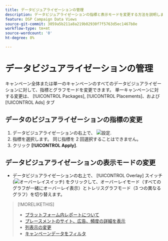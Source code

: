 ```yaml
---
title: データビジュアライゼーションの管理
description: データビジュアライゼーションの指標と表示モードを変更する方法を説明します。
feature: DSP Campaign Data Views
source-git-commit: 3059a5b211a8a219b02930f7f5763d5ec1467b8e
workflow-type: tm+mt
source-wordcount: '0'
ht-degree: 0%

---
```


# データビジュアライゼーションの管理

キャンペーン全体または単一のキャンペーンのすべてのデータビジュアライゼーションに対して、指標とグラフモードを変更できます。 単一キャンペーンに対する変更は、 [!UICONTROL Packages], [!UICONTROL Placements]、および [!UICONTROL Ads] タブ

## データのビジュアライゼーションの指標の変更

1. データビジュアライゼーションの右上で、 ![設定](/help/dsp/assets/settings-chart.png).
1. 指標を選択します。
同じ指標を 2 回選択することはできません。
1. クリック **[!UICONTROL Apply]**.

## データビジュアライゼーションの表示モードの変更

* データビジュアライゼーションの右上で、 [!UICONTROL Overlay] スイッチ (![オーバーレイスイッチ](/help/dsp/assets/overlay.png)) をクリックして、オーバーレイモード（すべてのグラフが一緒にオーバーレイ表示）とトレリスグラフモード（3 つの異なるグラフ）を切り替えます。

>[!MORELIKETHIS]
>
>* [プラットフォーム内レポートについて](campaign-reports-about.md)
>* [プレースメントのサイト、広告、頻度の詳細を表示](placement-details-view.md)
>* [列表示の変更](column-view-change.md)
>* [キャンペーンデータをフィルタ](campaign-data-filter.md)

